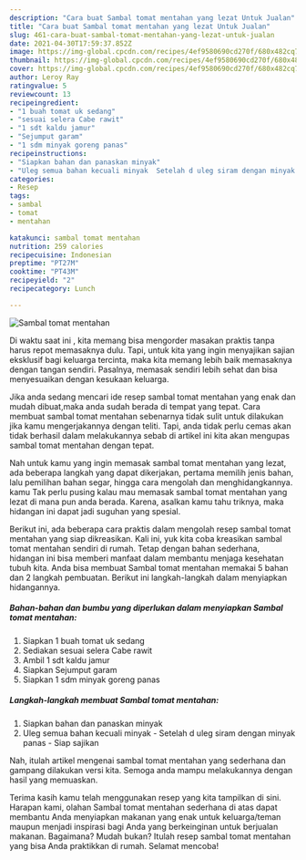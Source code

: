 ```yaml
---
description: "Cara buat Sambal tomat mentahan yang lezat Untuk Jualan"
title: "Cara buat Sambal tomat mentahan yang lezat Untuk Jualan"
slug: 461-cara-buat-sambal-tomat-mentahan-yang-lezat-untuk-jualan
date: 2021-04-30T17:59:37.852Z
image: https://img-global.cpcdn.com/recipes/4ef9580690cd270f/680x482cq70/sambal-tomat-mentahan-foto-resep-utama.jpg
thumbnail: https://img-global.cpcdn.com/recipes/4ef9580690cd270f/680x482cq70/sambal-tomat-mentahan-foto-resep-utama.jpg
cover: https://img-global.cpcdn.com/recipes/4ef9580690cd270f/680x482cq70/sambal-tomat-mentahan-foto-resep-utama.jpg
author: Leroy Ray
ratingvalue: 5
reviewcount: 13
recipeingredient:
- "1 buah tomat uk sedang"
- "sesuai selera Cabe rawit"
- "1 sdt kaldu jamur"
- "Sejumput garam"
- "1 sdm minyak goreng panas"
recipeinstructions:
- "Siapkan bahan dan panaskan minyak"
- "Uleg semua bahan kecuali minyak  Setelah d uleg siram dengan minyak panas  Siap sajikan"
categories:
- Resep
tags:
- sambal
- tomat
- mentahan

katakunci: sambal tomat mentahan 
nutrition: 259 calories
recipecuisine: Indonesian
preptime: "PT27M"
cooktime: "PT43M"
recipeyield: "2"
recipecategory: Lunch

---
```



![Sambal tomat mentahan](https://img-global.cpcdn.com/recipes/4ef9580690cd270f/680x482cq70/sambal-tomat-mentahan-foto-resep-utama.jpg)

Di waktu  saat ini , kita memang bisa mengorder masakan praktis tanpa harus repot memasaknya dulu. Tapi, untuk kita yang ingin menyajikan sajian eksklusif bagi keluarga tercinta, maka kita memang lebih baik memasaknya dengan tangan sendiri. Pasalnya, memasak sendiri lebih sehat dan bisa menyesuaikan dengan kesukaan keluarga.

Jika anda sedang mencari ide resep sambal tomat mentahan yang enak dan mudah dibuat,maka anda sudah berada di tempat yang tepat. Cara membuat sambal tomat mentahan  sebenarnya tidak sulit untuk dilakukan jika kamu mengerjakannya dengan teliti. Tapi, anda tidak perlu cemas akan tidak berhasil dalam melakukannya 
sebab di artikel ini kita akan mengupas sambal tomat mentahan dengan tepat.  



Nah untuk kamu yang ingin memasak sambal tomat mentahan yang lezat, ada beberapa langkah yang dapat dikerjakan, pertama memilih jenis bahan, lalu pemilihan bahan segar, hingga cara mengolah dan menghidangkannya. kamu Tak perlu pusing kalau mau memasak sambal tomat mentahan yang lezat di mana pun anda berada. Karena, asalkan kamu  tahu triknya, maka hidangan ini dapat jadi suguhan yang spesial.

Berikut ini, ada beberapa cara praktis  dalam mengolah resep sambal tomat mentahan yang siap dikreasikan. Kali ini, yuk kita coba kreasikan sambal tomat mentahan sendiri di rumah. Tetap dengan bahan sederhana, hidangan ini bisa memberi manfaat dalam membantu menjaga kesehatan tubuh kita. Anda bisa membuat Sambal tomat mentahan memakai 5 bahan dan 2 langkah pembuatan. Berikut ini langkah-langkah dalam menyiapkan hidangannya.

<!--inarticleads1-->

##### Bahan-bahan dan bumbu yang diperlukan dalam menyiapkan Sambal tomat mentahan:

1. Siapkan 1 buah tomat uk sedang
1. Sediakan sesuai selera Cabe rawit
1. Ambil 1 sdt kaldu jamur
1. Siapkan Sejumput garam
1. Siapkan 1 sdm minyak goreng panas




<!--inarticleads2-->

##### Langkah-langkah membuat Sambal tomat mentahan:

1. Siapkan bahan dan panaskan minyak
1. Uleg semua bahan kecuali minyak  - Setelah d uleg siram dengan minyak panas  - Siap sajikan




Nah, itulah artikel mengenai  sambal tomat mentahan  yang sederhana dan gampang dilakukan versi kita. Semoga anda mampu melakukannya dengan hasil yang memuaskan. 

Terima kasih kamu telah menggunakan resep yang kita tampilkan di sini. Harapan kami, olahan  Sambal tomat mentahan sederhana di atas dapat membantu Anda menyiapkan makanan yang enak untuk keluarga/teman maupun menjadi inspirasi bagi Anda yang berkeinginan untuk berjualan makanan. Bagaimana? Mudah bukan? Itulah resep sambal tomat mentahan yang bisa Anda praktikkan di rumah. Selamat mencoba!

